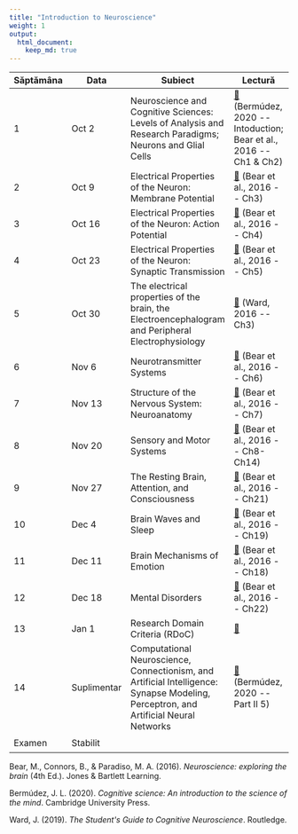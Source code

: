 ```yaml
---
title: "Introduction to Neuroscience"
weight: 1
output:
  html_document:
    keep_md: true
---
```






| Săptămâna | Data                | Subiect                                                                                                                              | Lectură                                                                                   | Video                                                                          | Prezentări                | Activități                |
|-----------|-----------|-----------|-----------|-----------|-----------|-----------|
| 1         | Oct   2  | Neuroscience and Cognitive Sciences: Levels of Analysis and Research Paradigms; Neurons and Glial Cells                              | [📖](https://google.com/) (Bermúdez, 2020 -- Intoduction; Bear et al., 2016 -- Ch1 & Ch2) | [📺](https://youtu.be/YOxmuNS6iV4 "Cognitive Science - Neuroscience Emphasis") | [🖥️](https://google.com/) | [📋](https://google.com/) |
| 2         | Oct   9  | Electrical Properties of the Neuron: Membrane Potential                                                                              | [📖](https://google.com/) (Bear et al., 2016 -- Ch3)                                      |                                                                                |                           |                           |
| 3         | Oct   16  | Electrical Properties of the Neuron: Action Potential                                                                                | [📖](https://google.com/) (Bear et al., 2016 -- Ch4)                                      |                                                                                |                           |                           |
| 4         | Oct   23  | Electrical Properties of the Neuron: Synaptic Transmission                                                                           | [📖](https://google.com/) (Bear et al., 2016 -- Ch5)                                      |                                                                                |                           |                           |
| 5         | Oct   30  | The electrical properties of the brain, the Electroencephalogram and Peripheral Electrophysiology                                    | [📖](https://google.com/) (Ward, 2016 -- Ch3)                                             |                                                                                |                           |                           |
| 6         | Nov   6  | Neurotransmitter Systems                                                                                                             | [📖](https://google.com/) (Bear et al., 2016 -- Ch6)                                      |                                                                                |                           | ✍️                        |
| 7         | Nov   13  | Structure of the Nervous System: Neuroanatomy                                                                                        | [📖](https://google.com/) (Bear et al., 2016 -- Ch7)                                      |                                                                                |                           |                           |
| 8         | Nov   20  | Sensory and Motor Systems                                                                                                            | [📖](https://google.com/) (Bear et al., 2016 -- Ch8-Ch14)                                 |                                                                                |                           |                           |
| 9         | Nov   27  | The Resting Brain, Attention, and Consciousness                                                                                      | [📖](https://google.com/) (Bear et al., 2016 -- Ch21)                                     |                                                                                |                           |                           |
| 10        | Dec   4  | Brain Waves and Sleep                                                                                                                | [📖](https://google.com/) (Bear et al., 2016 -- Ch19)                                     |                                                                                |                           |                           |
| 11        | Dec   11 | Brain Mechanisms of Emotion                                                                                                          | [📖](https://google.com/) (Bear et al., 2016 -- Ch18)                                     |                                                                                |                           |                           |
| 12        | Dec   18 | Mental Disorders                                                                                                                     | [📖](https://google.com/) (Bear et al., 2016 -- Ch22)                                     |                                                                                |                           |                           |
| 13        | Jan   1 | Research Domain Criteria (RDoC)                                                                                                      | [📖](https://google.com/)                                                                 |                                                                                |                           |                           |
| 14        | Suplimentar         | Computational Neuroscience, Connectionism, and Artificial Intelligence: Synapse Modeling, Perceptron, and Artificial Neural Networks | [📖](https://google.com/) (Bermúdez, 2020 -- Part II 5)                                   |                                                                                |                           |                           |
| Examen    | Stabilit            |                                                                                                                                      |                                                                                           |                                                                                |                           | ✍️                        |

Bear, M., Connors, B., & Paradiso, M. A. (2016). *Neuroscience: exploring the brain* (4th Ed.). Jones & Bartlett Learning.

Bermúdez, J. L. (2020). *Cognitive science: An introduction to the science of the mind*. Cambridge University Press.

Ward, J. (2019). *The Student's Guide to Cognitive Neuroscience*. Routledge.
